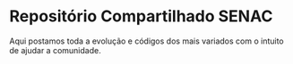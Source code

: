 # Repositório Compartilhado SENAC

Aqui postamos toda a evolução e códigos dos mais variados com o intuito de ajudar a comunidade.
